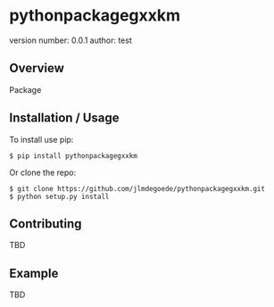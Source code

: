 pythonpackagegxxkm
===============================

version number: 0.0.1
author: test

Overview
--------

Package

Installation / Usage
--------------------

To install use pip:

    $ pip install pythonpackagegxxkm


Or clone the repo:

    $ git clone https://github.com/jlmdegoede/pythonpackagegxxkm.git
    $ python setup.py install
    
Contributing
------------

TBD

Example
-------

TBD